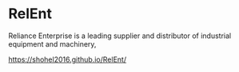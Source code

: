 # RelEnt
Reliance Enterprise is a leading supplier and distributor of industrial equipment and machinery, 

https://shohel2016.github.io/RelEnt/
